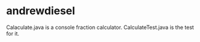 # andrewdiesel

Calaculate.java is a console fraction calculator. CalculateTest.java is the test for it.

